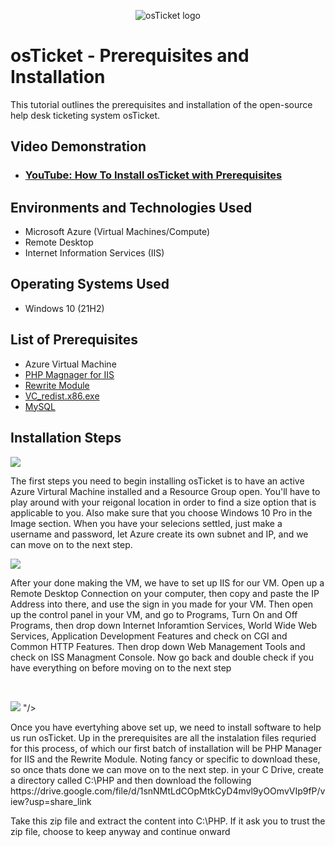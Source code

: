<p align="center">
<img src="https://i.imgur.com/Clzj7Xs.png" alt="osTicket logo"/>
</p>

<h1>osTicket - Prerequisites and Installation</h1>
This tutorial outlines the prerequisites and installation of the open-source help desk ticketing system osTicket.<br />


<h2>Video Demonstration</h2>

- ### [YouTube: How To Install osTicket with Prerequisites](https://www.youtube.com)

<h2>Environments and Technologies Used</h2>

- Microsoft Azure (Virtual Machines/Compute)
- Remote Desktop
- Internet Information Services (IIS)

<h2>Operating Systems Used </h2>

- Windows 10</b> (21H2)

<h2>List of Prerequisites</h2>

- Azure Virtual Machine
- [PHP Magnager for IIS](https://drive.google.com/file/d/1RHsNd4eWIOwaNpj3JW4vzzmzNUH86wY_/view?usp=share_link)
- [Rewrite Module](https://drive.google.com/file/d/1tIK9GZBKj1JyUP87eewxgdNqn9pZmVmY/view?usp=share_link)
- [VC_redist.x86.exe](https://drive.google.com/file/d/1s1OsGF3-ioO0_9LYizPRiVuIkb3lFJgH/view?usp=share_link)
- [ MySQL](https://drive.google.com/file/d/1_OWh9p7VQLcrB0q_V7qT8yHl0xo5gv7z/view?usp=share_link)

<h2>Installation Steps</h2>

<p>
<img src="https://github.com/Aranis324/osticket-prereqs/assets/163223660/ce3500cf-5f8d-4283-8a65-4c13059d68f0"/>
</p>
<p>
The first steps you need to begin installing osTicket is to have an active Azure Virtural Machine installed and a Resource Group open. You'll have to play around with your reigonal location in order to find a size option that is applicable to you. Also make sure that you choose Windows 10 Pro in the Image section. When you have your selecions settled, just make a username and password, let Azure create its own subnet and IP, and we can move on to the next step.
<br />

<p>
<img src="https://github.com/Aranis324/osticket-prereqs/assets/163223660/3395d7f7-255c-496b-ad08-0afc74d4a17e"/>

</p>
<p>
After your done making the VM, we have to set up IIS for our VM. Open up a Remote Desktop Connection on your computer, then copy and paste the IP Address into there, and use the sign in you made for your VM. Then open up the control panel in your VM, and go to Programs, Turn On and Off Programs, then drop down Internet Inforamtion Services, World Wide Web Services, Application Development Features and check on CGI and Common HTTP Features. Then drop down Web Management Tools and check on ISS Managment Console. Now go back and double check if you have everything on before moving on to the next step
</p>
</p>
<br />

<p>
<img src="https://github.com/Aranis324/osticket-prereqs/assets/163223660/360ffbce-36a5-4249-af2b-76072c874394"/>
"/>

</p>
<p>
Once you have evertyhing above set up, we need to install software to help us run osTicket. Up in the prerequisites are all the instalation files requried for this process, of which our first batch of installation will be PHP Manager for IIS and the Rewrite Module. Noting fancy or specific to download these, so once thats done we can move on to the next step. in your C Drive, create a directory called C:\PHP and then download the following 
https://drive.google.com/file/d/1snNMtLdCOpMtkCyD4mvl9yOOmvVIp9fP/view?usp=share_link

Take this zip file and extract the content into C:\PHP. If it ask you to trust the zip file, choose to keep anyway and continue onward
<br />
